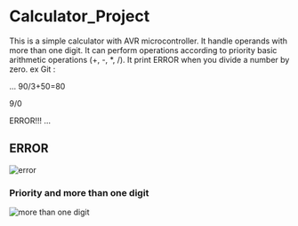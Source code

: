 # Calculator_Project
This is a simple calculator with AVR   microcontroller.
It handle operands with more than one digit.
It can perform operations according to priority basic arithmetic operations (+, -, *, /).
It print ERROR when you divide a number by zero.
ex Git :

...
90/3+50=80

9/0

ERROR!!!
...
## ERROR
![error](https://github.com/Mariamehab2003/Calculator_Project/assets/99998896/8a0c43e5-719d-4f62-8833-d06be8fa3992)
### Priority and more than one digit


![more than one digit](https://github.com/Mariamehab2003/Calculator_Project/assets/99998896/08c4606a-0b8a-4bbd-b0d6-4269a397b22c)


